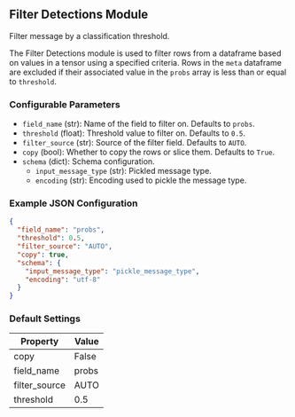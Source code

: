 <!--
SPDX-FileCopyrightText: Copyright (c) 2022-2023, NVIDIA CORPORATION & AFFILIATES. All rights reserved.
SPDX-License-Identifier: Apache-2.0

Licensed under the Apache License, Version 2.0 (the "License");
you may not use this file except in compliance with the License.
You may obtain a copy of the License at

http://www.apache.org/licenses/LICENSE-2.0

Unless required by applicable law or agreed to in writing, software
distributed under the License is distributed on an "AS IS" BASIS,
WITHOUT WARRANTIES OR CONDITIONS OF ANY KIND, either express or implied.
See the License for the specific language governing permissions and
limitations under the License.
-->

## Filter Detections Module

Filter message by a classification threshold.

The Filter Detections module is used to filter rows from a dataframe based on values in a tensor using a specified criteria. Rows in the `meta` dataframe are excluded if their associated value in the `probs` array is less than or equal to `threshold`.

### Configurable Parameters

- `field_name` (str): Name of the field to filter on. Defaults to `probs`.
- `threshold` (float): Threshold value to filter on. Defaults to `0.5`.
- `filter_source` (str): Source of the filter field. Defaults to `AUTO`.
- `copy` (bool): Whether to copy the rows or slice them. Defaults to `True`.
- `schema` (dict): Schema configuration.
    - `input_message_type` (str): Pickled message type.
    - `encoding` (str): Encoding used to pickle the message type.

### Example JSON Configuration

```json
{
  "field_name": "probs",
  "threshold": 0.5,
  "filter_source": "AUTO",
  "copy": true,
  "schema": {
    "input_message_type": "pickle_message_type",
    "encoding": "utf-8"
  }
}
```

### Default Settings

| Property     | Value   |
| -------------| --------|
| copy         | False   |
| field_name   | probs   |
| filter_source| AUTO    |
| threshold    | 0.5     |
